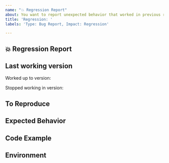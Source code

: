 ```yaml
---
name: "💥 Regression Report"
about: You want to report unexpected behavior that worked in previous releases.
title: 'Regression: '
labels: 'Type: Bug Report, Impact: Regression'

---
```


## 💥 Regression Report
<!--
  A clear and concise description of what the regression is.
  Include screenshots if needed.
-->

## Last working version

Worked up to version:

Stopped working in version:

## To Reproduce

<!--
  Steps to reproduce the behavior.
-->

## Expected Behavior

<!--
  A clear and concise description of what you expected to happen.
-->

## Code Example
<!--
  Please provide a Snack (https://snack.expo.io/), a link to a repository on GitHub, or
  provide a minimal code example that reproduces the problem.
  Here are some tips for providing a minimal example: https://stackoverflow.com/help/mcve.

  Issues without a reproduction link are likely to stall.
-->

## Environment
<!--
  Run `react-native info` in your terminal and copy the results here.
-->
